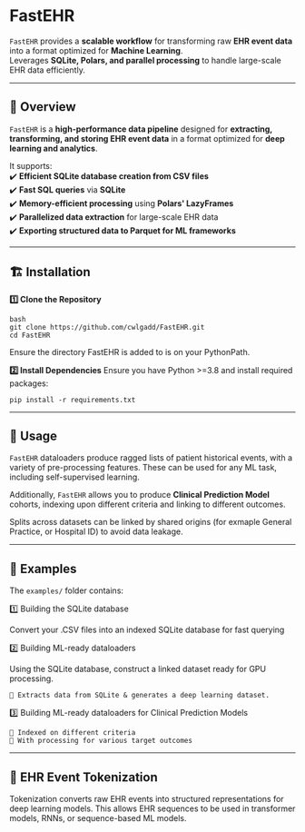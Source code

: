 # FastEHR

`FastEHR` provides a **scalable workflow** for transforming raw **EHR event data** into a format optimized for **Machine Learning**.  
Leverages **SQLite, Polars, and parallel processing** to handle large-scale EHR data efficiently.  

---

## 📌 **Overview**  
`FastEHR` is a **high-performance data pipeline** designed for **extracting, transforming, and storing EHR event data** in a format optimized for **deep learning and analytics**.  

It supports:  
✔️ **Efficient SQLite database creation from CSV files**  
✔️ **Fast SQL queries** via **SQLite**  
✔️ **Memory-efficient processing** using **Polars' LazyFrames**  
✔️ **Parallelized data extraction** for large-scale EHR data  
✔️ **Exporting structured data to Parquet for ML frameworks**  


---

## 🏗 **Installation**   

**1️⃣ Clone the Repository**  
```
bash
git clone https://github.com/cwlgadd/FastEHR.git  
cd FastEHR
```

Ensure the directory FastEHR is added to is on your PythonPath.

**2️⃣ Install Dependencies**
Ensure you have Python >=3.8 and install required packages:
```
pip install -r requirements.txt  
```
---

## 🎯 Usage

`FastEHR` dataloaders produce ragged lists of patient historical events, with a variety of pre-processing features. These can be used for any ML task, including self-supervised learning.

Additionally, `FastEHR` allows you to produce **Clinical Prediction Model** cohorts, indexing upon different criteria and linking to different outcomes.

Splits across datasets can be linked by shared origins (for exmaple General Practice, or Hospital ID) to avoid data leakage.

---
## 📂 Examples

The `examples/` folder contains:

1️⃣ Building the SQLite database 

Convert your .CSV files into an indexed SQLite database for fast querying

2️⃣ Building ML-ready dataloaders 

Using the SQLite database, construct a linked dataset ready for GPU processing.

    📌 Extracts data from SQLite & generates a deep learning dataset.
     
3️⃣ Building ML-ready dataloaders for Clinical Prediction Models

    📌 Indexed on different criteria
    📌 With processing for various target outcomes

---
## 🔡 EHR Event Tokenization

Tokenization converts raw EHR events into structured representations for deep learning models.
This allows EHR sequences to be used in transformer models, RNNs, or sequence-based ML models.




